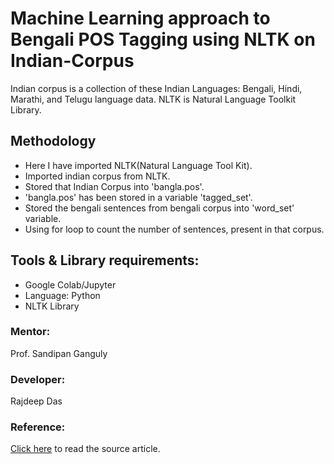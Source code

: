 # Machine Learning approach to Bengali POS Tagging using NLTK on Indian-Corpus

Indian corpus is a collection of these Indian Languages: Bengali, Hindi, Marathi, and Telugu language data. 
NLTK is Natural Language Toolkit Library.

## Methodology

- Here I have imported NLTK(Natural Language Tool Kit). 
- Imported indian corpus from NLTK.
- Stored that Indian Corpus into 'bangla.pos'. 
- 'bangla.pos' has been stored in a variable 'tagged_set'.
- Stored the bengali sentences from bengali corpus into 'word_set' variable.
- Using for loop to count the number of sentences, present in that corpus. 

## Tools & Library requirements:
- Google Colab/Jupyter
- Language: Python
- NLTK Library

### Mentor:
Prof. Sandipan Ganguly

### Developer:
Rajdeep Das

### Reference:
[Click here](https://medium.com/analytics-vidhya/bengali-pos-part-of-speech-tagging-using-indian-corpus-e85f47d3ad65) to read the source article.
